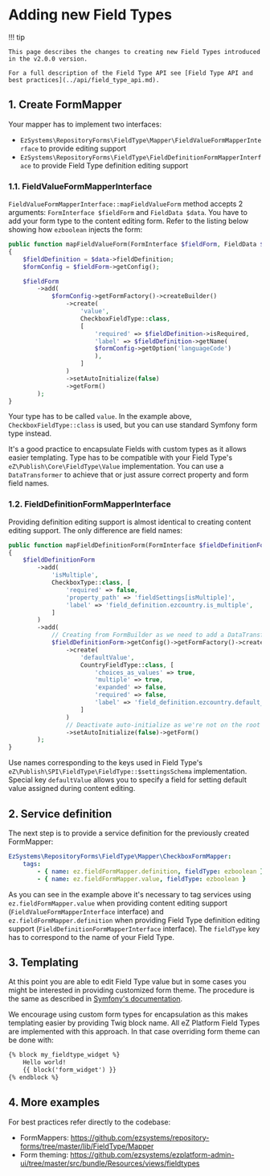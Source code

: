 # Adding new Field Types

!!! tip

    This page describes the changes to creating new Field Types introduced in the v2.0.0 version.

    For a full description of the Field Type API see [Field Type API and best practices](../api/field_type_api.md).

## 1. Create FormMapper

Your mapper has to implement two interfaces:

- `EzSystems\RepositoryForms\FieldType\Mapper\FieldValueFormMapperInterface` to provide editing support
- `EzSystems\RepositoryForms\FieldType\FieldDefinitionFormMapperInterface` to provide Field Type definition editing support

### 1.1. FieldValueFormMapperInterface

`FieldValueFormMapperInterface::mapFieldValueForm` method accepts 2 arguments:
`FormInterface $fieldForm` and `FieldData $data`.
You have to add your form type to the content editing form. Refer to the listing below showing how `ezboolean` injects the form:

``` php
public function mapFieldValueForm(FormInterface $fieldForm, FieldData $data)
{
    $fieldDefinition = $data->fieldDefinition;
    $formConfig = $fieldForm->getConfig();

    $fieldForm
        ->add(
            $formConfig->getFormFactory()->createBuilder()
                ->create(
                    'value',
                    CheckboxFieldType::class,
                    [
                        'required' => $fieldDefinition->isRequired,
                        'label' => $fieldDefinition->getName(
                        $formConfig->getOption('languageCode')
                        ),
                    ]
                )
                ->setAutoInitialize(false)
                ->getForm()
        );
}
```

Your type has to be called `value`.
In the example above, `CheckboxFieldType::class` is used, but you can use standard Symfony form type instead.

It's a good practice to encapsulate Fields with custom types as it allows easier templating.
Type has to be compatible with your Field Type's `eZ\Publish\Core\FieldType\Value` implementation.
You can use a `DataTransformer` to achieve that or just assure correct property and form field names.

### 1.2. FieldDefinitionFormMapperInterface

Providing definition editing support is almost identical to creating content editing support. The only difference are field names:

``` php
public function mapFieldDefinitionForm(FormInterface $fieldDefinitionForm, FieldDefinitionData $data)
{
    $fieldDefinitionForm
        ->add(
            'isMultiple',
            CheckboxType::class, [
                'required' => false,
                'property_path' => 'fieldSettings[isMultiple]',
                'label' => 'field_definition.ezcountry.is_multiple',
            ]
        )
        ->add(
            // Creating from FormBuilder as we need to add a DataTransformer.
            $fieldDefinitionForm->getConfig()->getFormFactory()->createBuilder()
                ->create(
                    'defaultValue',
                    CountryFieldType::class, [
                        'choices_as_values' => true,
                        'multiple' => true,
                        'expanded' => false,
                        'required' => false,
                        'label' => 'field_definition.ezcountry.default_value',
                    ]
                )
                // Deactivate auto-initialize as we're not on the root form.
                ->setAutoInitialize(false)->getForm()
        );
}
```

Use names corresponding to the keys used in Field Type's `eZ\Publish\SPI\FieldType\FieldType::$settingsSchema` implementation.
Special key `defaultValue` allows you to specify a field for setting default value assigned during content editing.

## 2. Service definition

The next step is to provide a service definition for the previously created FormMapper:

``` yaml
EzSystems\RepositoryForms\FieldType\Mapper\CheckboxFormMapper:
    tags:
        - { name: ez.fieldFormMapper.definition, fieldType: ezboolean }
        - { name: ez.fieldFormMapper.value, fieldType: ezboolean }
```

As you can see in the example above it's necessary to tag services using `ez.fieldFormMapper.value` when providing content editing support (`FieldValueFormMapperInterface` interface) and  `ez.fieldFormMapper.definition` when providing Field Type definition editing support (`FieldDefinitionFormMapperInterface` interface). The `fieldType` key has to correspond to the name of your Field Type.

## 3. Templating

At this point you are able to edit Field Type value but in some cases you might be interested in providing customized form theme. The procedure is the same as described in [Symfony's documentation](https://symfony.com/doc/current/form/form_customization.html).

We encourage using custom form types for encapsulation as this makes templating easier by providing Twig block name. All eZ Platform Field Types are implemented with this approach. In that case overriding form theme can be done with:

```html
{% block my_fieldtype_widget %}
    Hello world!
    {{ block('form_widget') }}
{% endblock %}
```

## 4. More examples

For best practices refer directly to the codebase:

* FormMappers: https://github.com/ezsystems/repository-forms/tree/master/lib/FieldType/Mapper
* Form theming: https://github.com/ezsystems/ezplatform-admin-ui/tree/master/src/bundle/Resources/views/fieldtypes
